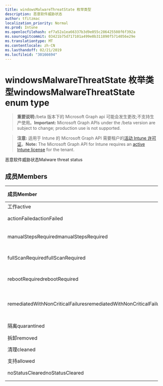 ```yaml
---
title: windowsMalwareThreatState 枚举类型
description: 恶意软件威胁状态
author: tfitzmac
localization_priority: Normal
ms.prod: Intune
ms.openlocfilehash: ef7a52a1ea66337b3d9e055c286425508f6f392a
ms.sourcegitcommit: 03421b75d717101a499e0b311890f5714056e29e
ms.translationtype: MT
ms.contentlocale: zh-CN
ms.lasthandoff: 02/21/2019
ms.locfileid: "30166694"
---
```

# <a name="windowsmalwarethreatstate-enum-type"></a><span data-ttu-id="fc4eb-103">windowsMalwareThreatState 枚举类型</span><span class="sxs-lookup"><span data-stu-id="fc4eb-103">windowsMalwareThreatState enum type</span></span>

> <span data-ttu-id="fc4eb-104">**重要说明:**/beta 版本下的 Microsoft Graph api 可能会发生更改;不支持生产使用。</span><span class="sxs-lookup"><span data-stu-id="fc4eb-104">**Important:** Microsoft Graph APIs under the /beta version are subject to change; production use is not supported.</span></span>

> <span data-ttu-id="fc4eb-105">**注意:** 适用于 Intune 的 Microsoft Graph API 需要租户的[活动 Intune 许可证](https://go.microsoft.com/fwlink/?linkid=839381)。</span><span class="sxs-lookup"><span data-stu-id="fc4eb-105">**Note:** The Microsoft Graph API for Intune requires an [active Intune license](https://go.microsoft.com/fwlink/?linkid=839381) for the tenant.</span></span>

<span data-ttu-id="fc4eb-106">恶意软件威胁状态</span><span class="sxs-lookup"><span data-stu-id="fc4eb-106">Malware threat status</span></span>

## <a name="members"></a><span data-ttu-id="fc4eb-107">成员</span><span class="sxs-lookup"><span data-stu-id="fc4eb-107">Members</span></span>
|<span data-ttu-id="fc4eb-108">成员</span><span class="sxs-lookup"><span data-stu-id="fc4eb-108">Member</span></span>|<span data-ttu-id="fc4eb-109">值</span><span class="sxs-lookup"><span data-stu-id="fc4eb-109">Value</span></span>|<span data-ttu-id="fc4eb-110">说明</span><span class="sxs-lookup"><span data-stu-id="fc4eb-110">Description</span></span>|
|:---|:---|:---|
|<span data-ttu-id="fc4eb-111">工作</span><span class="sxs-lookup"><span data-stu-id="fc4eb-111">active</span></span>|<span data-ttu-id="fc4eb-112">0</span><span class="sxs-lookup"><span data-stu-id="fc4eb-112">0</span></span>|<span data-ttu-id="fc4eb-113">活动</span><span class="sxs-lookup"><span data-stu-id="fc4eb-113">Active</span></span>|
|<span data-ttu-id="fc4eb-114">actionFailed</span><span class="sxs-lookup"><span data-stu-id="fc4eb-114">actionFailed</span></span>|<span data-ttu-id="fc4eb-115">1</span><span class="sxs-lookup"><span data-stu-id="fc4eb-115">1</span></span>|<span data-ttu-id="fc4eb-116">操作失败</span><span class="sxs-lookup"><span data-stu-id="fc4eb-116">Action failed</span></span>|
|<span data-ttu-id="fc4eb-117">manualStepsRequired</span><span class="sxs-lookup"><span data-stu-id="fc4eb-117">manualStepsRequired</span></span>|<span data-ttu-id="fc4eb-118">双面</span><span class="sxs-lookup"><span data-stu-id="fc4eb-118">2</span></span>|<span data-ttu-id="fc4eb-119">必需的手动步骤</span><span class="sxs-lookup"><span data-stu-id="fc4eb-119">Manual steps required</span></span>|
|<span data-ttu-id="fc4eb-120">fullScanRequired</span><span class="sxs-lookup"><span data-stu-id="fc4eb-120">fullScanRequired</span></span>|<span data-ttu-id="fc4eb-121">第三章</span><span class="sxs-lookup"><span data-stu-id="fc4eb-121">3</span></span>|<span data-ttu-id="fc4eb-122">需要完全扫描</span><span class="sxs-lookup"><span data-stu-id="fc4eb-122">Full scan required</span></span>|
|<span data-ttu-id="fc4eb-123">rebootRequired</span><span class="sxs-lookup"><span data-stu-id="fc4eb-123">rebootRequired</span></span>|<span data-ttu-id="fc4eb-124">4</span><span class="sxs-lookup"><span data-stu-id="fc4eb-124">4</span></span>|<span data-ttu-id="fc4eb-125">需要重新启动</span><span class="sxs-lookup"><span data-stu-id="fc4eb-125">Reboot required</span></span>|
|<span data-ttu-id="fc4eb-126">remediatedWithNonCriticalFailures</span><span class="sxs-lookup"><span data-stu-id="fc4eb-126">remediatedWithNonCriticalFailures</span></span>|<span data-ttu-id="fc4eb-127">5</span><span class="sxs-lookup"><span data-stu-id="fc4eb-127">5</span></span>|<span data-ttu-id="fc4eb-128">修正了非严重故障</span><span class="sxs-lookup"><span data-stu-id="fc4eb-128">Remediated with non critical failures</span></span> |
|<span data-ttu-id="fc4eb-129">隔离</span><span class="sxs-lookup"><span data-stu-id="fc4eb-129">quarantined</span></span>|<span data-ttu-id="fc4eb-130">型</span><span class="sxs-lookup"><span data-stu-id="fc4eb-130">6</span></span>|<span data-ttu-id="fc4eb-131">隔离</span><span class="sxs-lookup"><span data-stu-id="fc4eb-131">Quarantined</span></span>|
|<span data-ttu-id="fc4eb-132">拆卸</span><span class="sxs-lookup"><span data-stu-id="fc4eb-132">removed</span></span>|<span data-ttu-id="fc4eb-133">步</span><span class="sxs-lookup"><span data-stu-id="fc4eb-133">7</span></span>|<span data-ttu-id="fc4eb-134">已删除</span><span class="sxs-lookup"><span data-stu-id="fc4eb-134">Removed</span></span>|
|<span data-ttu-id="fc4eb-135">清理</span><span class="sxs-lookup"><span data-stu-id="fc4eb-135">cleaned</span></span>|<span data-ttu-id="fc4eb-136">utf-8</span><span class="sxs-lookup"><span data-stu-id="fc4eb-136">8</span></span>|<span data-ttu-id="fc4eb-137">清理</span><span class="sxs-lookup"><span data-stu-id="fc4eb-137">Cleaned</span></span>|
|<span data-ttu-id="fc4eb-138">支持</span><span class="sxs-lookup"><span data-stu-id="fc4eb-138">allowed</span></span>|<span data-ttu-id="fc4eb-139">第</span><span class="sxs-lookup"><span data-stu-id="fc4eb-139">9</span></span>|<span data-ttu-id="fc4eb-140">Allowed</span><span class="sxs-lookup"><span data-stu-id="fc4eb-140">Allowed</span></span>|
|<span data-ttu-id="fc4eb-141">noStatusCleared</span><span class="sxs-lookup"><span data-stu-id="fc4eb-141">noStatusCleared</span></span>|<span data-ttu-id="fc4eb-142">10</span><span class="sxs-lookup"><span data-stu-id="fc4eb-142">10</span></span>|<span data-ttu-id="fc4eb-143">未清除状态</span><span class="sxs-lookup"><span data-stu-id="fc4eb-143">No status cleared</span></span>|





